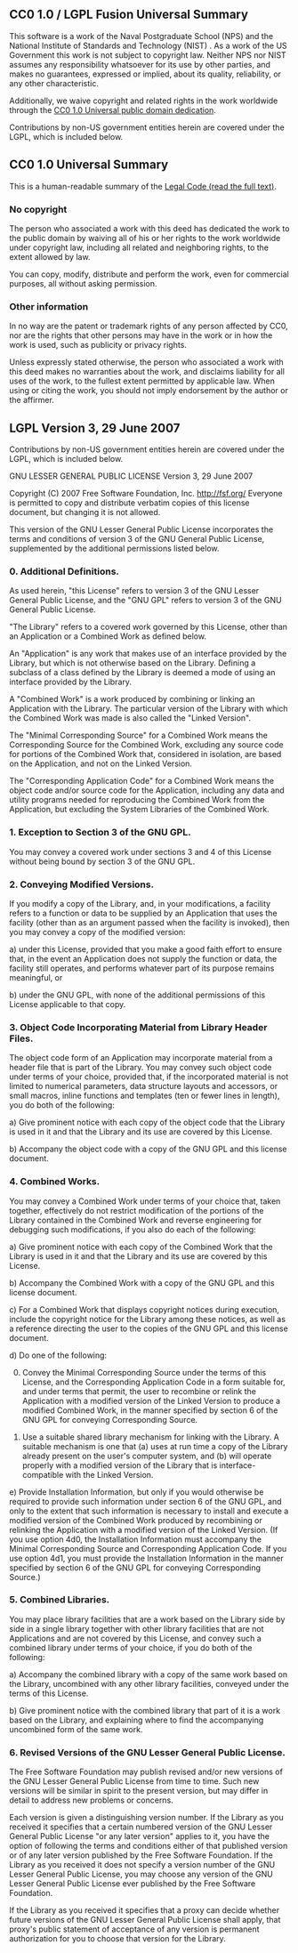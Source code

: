 ## CC0 1.0 / LGPL Fusion Universal Summary

This software is a work of the Naval Postgraduate School (NPS) and the
National Institute of Standards and Technology (NIST) . As a work of
the US Government this work is not subject to copyright law. Neither
NPS nor NIST assumes any responsibility whatsoever for its use by
other parties, and makes no guarantees, expressed or implied, about
its quality, reliability, or any other characteristic.

Additionally, we waive copyright and related rights in the work worldwide through the [CC0 1.0 Universal public domain dedication](https://creativecommons.org/publicdomain/zero/1.0/).

Contributions by non-US government entities herein are covered under the LGPL, which is included below.

## CC0 1.0 Universal Summary

This is a human-readable summary of the
[Legal Code (read the full text)](https://creativecommons.org/publicdomain/zero/1.0/legalcode).


### No copyright

The person who associated a work with this deed has dedicated the work to the public domain by waiving all of his or her rights to the work worldwide under copyright law, including all related and neighboring rights, to the extent allowed by law.

You can copy, modify, distribute and perform the work, even for commercial purposes, all without asking permission.

### Other information

In no way are the patent or trademark rights of any person affected by CC0, nor are the rights that other persons may have in the work or in how the work is used, such as publicity or privacy rights.

Unless expressly stated otherwise, the person who associated a work with this deed makes no warranties about the work, and disclaims liability for all uses of the work, to the fullest extent permitted by applicable law. When using or citing the work, you should not imply endorsement by the author or the affirmer.

## LGPL Version 3, 29 June 2007

Contributions by non-US government entities herein are covered under the LGPL, which is included below.


GNU LESSER GENERAL PUBLIC LICENSE
Version 3, 29 June 2007

Copyright (C) 2007 Free Software Foundation, Inc. <http://fsf.org/>
Everyone is permitted to copy and distribute verbatim copies
of this license document, but changing it is not allowed.

This version of the GNU Lesser General Public License incorporates
the terms and conditions of version 3 of the GNU General Public
License, supplemented by the additional permissions listed below.

### 0. Additional Definitions.

As used herein, "this License" refers to version 3 of the GNU Lesser
  General Public License, and the "GNU GPL" refers to version 3 of the
  GNU General Public License.

  "The Library" refers to a covered work governed by this License,
  other than an Application or a Combined Work as defined below.

  An "Application" is any work that makes use of an interface provided
  by the Library, but which is not otherwise based on the Library.
  Defining a subclass of a class defined by the Library is deemed a mode
  of using an interface provided by the Library.

  A "Combined Work" is a work produced by combining or linking an
  Application with the Library.  The particular version of the Library
  with which the Combined Work was made is also called the "Linked
  Version".

  The "Minimal Corresponding Source" for a Combined Work means the
Corresponding Source for the Combined Work, excluding any source code
for portions of the Combined Work that, considered in isolation, are
based on the Application, and not on the Linked Version.

  The "Corresponding Application Code" for a Combined Work means the
object code and/or source code for the Application, including any data
and utility programs needed for reproducing the Combined Work from the
Application, but excluding the System Libraries of the Combined Work.

### 1. Exception to Section 3 of the GNU GPL.

  You may convey a covered work under sections 3 and 4 of this License
without being bound by section 3 of the GNU GPL.

### 2. Conveying Modified Versions.

  If you modify a copy of the Library, and, in your modifications, a
facility refers to a function or data to be supplied by an Application
that uses the facility (other than as an argument passed when the
facility is invoked), then you may convey a copy of the modified
version:

a) under this License, provided that you make a good faith effort to
ensure that, in the event an Application does not supply the
function or data, the facility still operates, and performs
whatever part of its purpose remains meaningful, or

b) under the GNU GPL, with none of the additional permissions of
this License applicable to that copy.

### 3. Object Code Incorporating Material from Library Header Files.

The object code form of an Application may incorporate material from
  a header file that is part of the Library.  You may convey such object
  code under terms of your choice, provided that, if the incorporated
  material is not limited to numerical parameters, data structure
  layouts and accessors, or small macros, inline functions and templates
  (ten or fewer lines in length), you do both of the following:

a) Give prominent notice with each copy of the object code that the
   Library is used in it and that the Library and its use are
   covered by this License.

b) Accompany the object code with a copy of the GNU GPL and this license
   document.

### 4. Combined Works.

  You may convey a Combined Work under terms of your choice that,
  taken together, effectively do not restrict modification of the
  portions of the Library contained in the Combined Work and reverse
  engineering for debugging such modifications, if you also do each of
  the following:

a) Give prominent notice with each copy of the Combined Work that
   the Library is used in it and that the Library and its use are
   covered by this License.

b) Accompany the Combined Work with a copy of the GNU GPL and this license
   document.

c) For a Combined Work that displays copyright notices during
   execution, include the copyright notice for the Library among
   these notices, as well as a reference directing the user to the
   copies of the GNU GPL and this license document.

d) Do one of the following:

  0) Convey the Minimal Corresponding Source under the terms of this
License, and the Corresponding Application Code in a form
       suitable for, and under terms that permit, the user to
       recombine or relink the Application with a modified version of
       the Linked Version to produce a modified Combined Work, in the
       manner specified by section 6 of the GNU GPL for conveying
       Corresponding Source.

  1) Use a suitable shared library mechanism for linking with the
Library.  A suitable mechanism is one that (a) uses at run time
       a copy of the Library already present on the user's computer
       system, and (b) will operate properly with a modified version
       of the Library that is interface-compatible with the Linked
       Version.

   e) Provide Installation Information, but only if you would otherwise
   be required to provide such information under section 6 of the
   GNU GPL, and only to the extent that such information is
   necessary to install and execute a modified version of the
   Combined Work produced by recombining or relinking the
   Application with a modified version of the Linked Version. (If
   you use option 4d0, the Installation Information must accompany
   the Minimal Corresponding Source and Corresponding Application
   Code. If you use option 4d1, you must provide the Installation
   Information in the manner specified by section 6 of the GNU GPL
   for conveying Corresponding Source.)

### 5. Combined Libraries.

  You may place library facilities that are a work based on the
  Library side by side in a single library together with other library
  facilities that are not Applications and are not covered by this
  License, and convey such a combined library under terms of your
  choice, if you do both of the following:

   a) Accompany the combined library with a copy of the same work based
   on the Library, uncombined with any other library facilities,
   conveyed under the terms of this License.

   b) Give prominent notice with the combined library that part of it
   is a work based on the Library, and explaining where to find the
   accompanying uncombined form of the same work.

### 6. Revised Versions of the GNU Lesser General Public License.

  The Free Software Foundation may publish revised and/or new versions
  of the GNU Lesser General Public License from time to time. Such new
  versions will be similar in spirit to the present version, but may
  differ in detail to address new problems or concerns.

  Each version is given a distinguishing version number. If the
  Library as you received it specifies that a certain numbered version
  of the GNU Lesser General Public License "or any later version"
  applies to it, you have the option of following the terms and
  conditions either of that published version or of any later version
  published by the Free Software Foundation. If the Library as you
  received it does not specify a version number of the GNU Lesser
  General Public License, you may choose any version of the GNU Lesser
  General Public License ever published by the Free Software Foundation.

  If the Library as you received it specifies that a proxy can decide
  whether future versions of the GNU Lesser General Public License shall
  apply, that proxy's public statement of acceptance of any version is
  permanent authorization for you to choose that version for the
  Library.
